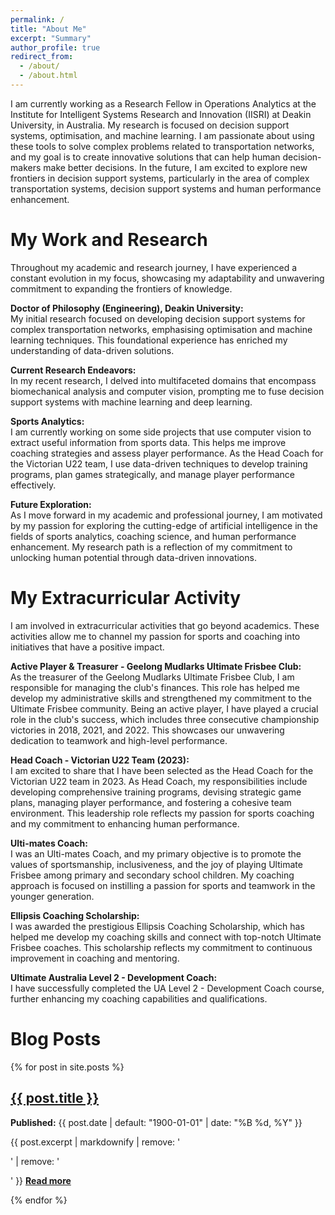 ```yaml
---
permalink: /
title: "About Me"
excerpt: "Summary"
author_profile: true
redirect_from: 
  - /about/
  - /about.html
---
```


I am currently working as a Research Fellow in Operations Analytics at the Institute for Intelligent Systems Research and Innovation (IISRI) at Deakin University, in Australia. My research is focused on decision support systems, optimisation, and machine learning. I am passionate about using these tools to solve complex problems related to transportation networks, and my goal is to create innovative solutions that can help human decision-makers make better decisions. In the future, I am excited to explore new frontiers in decision support systems, particularly in the area of complex transportation systems, decision support systems and human performance enhancement.

# My Work and Research  
Throughout my academic and research journey, I have experienced a constant evolution in my focus, showcasing my adaptability and unwavering commitment to expanding the frontiers of knowledge.

**Doctor of Philosophy (Engineering), Deakin University:**  
My initial research focused on developing decision support systems for complex transportation networks, emphasising optimisation and machine learning techniques. This foundational experience has enriched my understanding of data-driven solutions.

**Current Research Endeavors:**  
In my recent research, I delved into multifaceted domains that encompass biomechanical analysis and computer vision, prompting me to fuse decision support systems with machine learning and deep learning.

**Sports Analytics:**  
I am currently working on some side projects that use computer vision to extract useful information from sports data. This helps me improve coaching strategies and assess player performance. As the Head Coach for the Victorian U22 team, I use data-driven techniques to develop training programs, plan games strategically, and manage player performance effectively.

**Future Exploration:**  
As I move forward in my academic and professional journey, I am motivated by my passion for exploring the cutting-edge of artificial intelligence in the fields of sports analytics, coaching science, and human performance enhancement. My research path is a reflection of my commitment to unlocking human potential through data-driven innovations.

# My Extracurricular Activity  
I am involved in extracurricular activities that go beyond academics. These activities allow me to channel my passion for sports and coaching into initiatives that have a positive impact.

**Active Player & Treasurer - Geelong Mudlarks Ultimate Frisbee Club:**  
As the treasurer of the Geelong Mudlarks Ultimate Frisbee Club, I am responsible for managing the club's finances. This role has helped me develop my administrative skills and strengthened my commitment to the Ultimate Frisbee community. Being an active player, I have played a crucial role in the club's success, which includes three consecutive championship victories in 2018, 2021, and 2022. This showcases our unwavering dedication to teamwork and high-level performance.

**Head Coach - Victorian U22 Team (2023):**  
I am excited to share that I have been selected as the Head Coach for the Victorian U22 team in 2023. As Head Coach, my responsibilities include developing comprehensive training programs, devising strategic game plans, managing player performance, and fostering a cohesive team environment. This leadership role reflects my passion for sports coaching and my commitment to enhancing human performance.

**Ulti-mates Coach:**  
I was an Ulti-mates Coach, and my primary objective is to promote the values of sportsmanship, inclusiveness, and the joy of playing Ultimate Frisbee among primary and secondary school children. My coaching approach is focused on instilling a passion for sports and teamwork in the younger generation.

**Ellipsis Coaching Scholarship:**  
I was awarded the prestigious Ellipsis Coaching Scholarship, which has helped me develop my coaching skills and connect with top-notch Ultimate Frisbee coaches. This scholarship reflects my commitment to continuous improvement in coaching and mentoring.

**Ultimate Australia Level 2 - Development Coach:**  
I have successfully completed the UA Level 2 - Development Coach course, further enhancing my coaching capabilities and qualifications.

# Blog Posts  
{% for post in site.posts %}
  <div class="{{ include.type | default: "list" }}__item">
    <article class="archive__item" itemscope itemtype="http://schema.org/CreativeWork">
      <h2 class="archive__item-title" itemprop="headline">
        <a href="{{ post.url }}" rel="permalink">{{ post.title }}</a>
      </h2>
      <p class="page__date">
        <strong><i class="fa fa-fw fa-calendar" aria-hidden="true"></i> Published:</strong> 
        <time datetime="{{ post.date | default: "1900-01-01" | date_to_xmlschema }}">{{ post.date | default: "1900-01-01" | date: "%B %d, %Y" }}</time>
      </p>
      <p class="archive__item-excerpt" itemprop="description">
        {{ post.excerpt | markdownify | remove: '<p>' | remove: '</p>' }}
        <strong><a href="{{ post.url }}" rel="permalink"> Read more</a></strong>
      </p>
    </article>
  </div>
{% endfor %}

